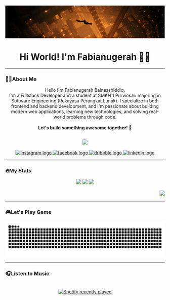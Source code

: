 ![Background Demon Slayer](image/bg-demon-slayer.jpeg)
<h1 align="center">Hi World! I'm Fabianugerah 👋🏼</h1>

---

### 👨‍💻About Me

<p align="center">
  Hello I'm Fabianugerah Bainasshiddiq.<br>
  I'm a Fullstack Developer and a student at SMKN 1 Purwosari majoring in Software Engineering (Rekayasa Perangkat Lunak). I specialize in both frontend and backend development, and I'm passionate about building modern web applications, learning new technologies, and solving real-world problems through code. <br><br>
  <strong>Let's build something awesome together!</strong> 🚀
</p>

##

<p align="center">
  <a href="https://skillicons.dev">
    <img src="https://skillicons.dev/icons?i=html,css,js,cpp,php,figma,bootstrap,tailwind,vue,laravel" />
  </a>
</p>

<div align="center">
  <a href="https://www.instagram.com/fbian_nugrhx/?utm_source=qr&igshid=MzNlNGNkZWQ4Mg%3D%3D">
  <img src="https://img.shields.io/static/v1?message=Instagram&logo=instagram&label=&color=E4405F&logoColor=white&labelColor=&style=for-the-badge" height="25" alt="instagram logo"  />
  </a>
  <a href="https://www.facebook.com/fabian.nugrah?mibextid=ZbWKwL">
  <img src="https://img.shields.io/static/v1?message=Facebook&logo=facebook&label=&color=1877F2&logoColor=white&labelColor=&style=for-the-badge" height="25" alt="facebook logo"  />
  </a>
  <a href="https://dribbble.com/Fabianugerah">
  <img src="https://img.shields.io/static/v1?message=Dribbble&logo=dribbble&label=&color=EA4C89&logoColor=white&labelColor=&style=for-the-badge" height="25" alt="dribbble logo"  />
  </a>
  <a href="https://www.linkedin.com/in/fabianugerah-bainasshiddiq-3a7645309?utm_source=share&utm_campaign=share_via&utm_content=profile&utm_medium=android_app">
  <img src="https://img.shields.io/static/v1?message=LinkedIn&logo=linkedin&label=&color=0077B5&logoColor=white&labelColor=&style=for-the-badge" height="25" alt="linkedin logo"  />
  </a>
</div>

---

### 🔥My Stats

<div align="center">
<img src="https://streak-stats.demolab.com?user=Fabianugerah&mode=daily&theme=dark&hide_border=true&border_radius=12" height="200" />
  <img src="https://github-readme-stats.vercel.app/api?username=Fabianugerah&show_icons=true&theme=dark&hide_border=true" height="150" />
  <img src="https://github-readme-stats.vercel.app/api/top-langs?username=Fabianugerah&layout=compact&langs_count=5&theme=dark&hide_border=true" height="150" />
</div>
<br>
<div align="right">
  <img src="https://visitor-badge.laobi.icu/badge?page_id=Fabianugerah.Fabianugerah&left_color=darkslateblue&right_color=royalblue&left_text=visitors" />
</div>

---

### 🎮Let's Play Game

<img src="https://raw.githubusercontent.com/Fabianugerah/Fabianugerah/output/snake.svg" alt="Snake animation" />

---

### 🎧Listen to Music

<div align="center">
  <br>
  <a href="https://open.spotify.com/user/31lsphq47wdvajxmnr7kt4gpenpu">
    <img src="https://spotify-recently-played-readme.vercel.app/api?user=31j66ur245744qeyc4z3mfdv7hem&count=3" alt="Spotify recently played" />
  </a>
</div>
